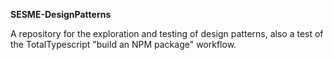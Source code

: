 **SESME-DesignPatterns**

A repository for the exploration and testing of design patterns, also a test of the TotalTypescript "build an NPM package" workflow.
